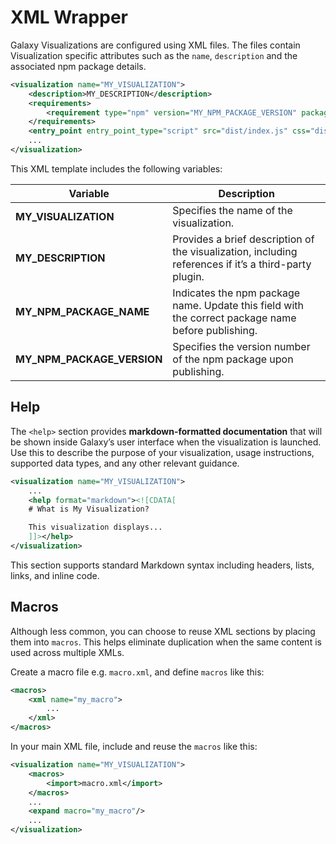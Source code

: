 # XML Wrapper

Galaxy Visualizations are configured using XML files. The files contain Visualization specific attributes such as the `name`, `description` and the associated npm package details.

```xml
<visualization name="MY_VISUALIZATION">
    <description>MY_DESCRIPTION</description>
    <requirements>
        <requirement type="npm" version="MY_NPM_PACKAGE_VERSION" package="MY_NPM_PACKAGE_NAME"/>
    </requirements>
    <entry_point entry_point_type="script" src="dist/index.js" css="dist/index.css" />
    ...
</visualization>
```

This XML template includes the following variables:

| Variable | Description |
|----------|-------------|
| **MY_VISUALIZATION** | Specifies the name of the visualization. |
| **MY_DESCRIPTION** | Provides a brief description of the visualization, including references if it’s a third-party plugin. |
| **MY_NPM_PACKAGE_NAME** | Indicates the npm package name. Update this field with the correct package name before publishing. |
| **MY_NPM_PACKAGE_VERSION** | Specifies the version number of the npm package upon publishing. |

## Help

The `<help>` section provides **markdown-formatted documentation** that will be shown inside Galaxy’s user interface when the visualization is launched. Use this to describe the purpose of your visualization, usage instructions, supported data types, and any other relevant guidance.

```xml
<visualization name="MY_VISUALIZATION">
    ...
    <help format="markdown"><![CDATA[
    # What is My Visualization?

    This visualization displays...
    ]]></help>
</visualization>
```

This section supports standard Markdown syntax including headers, lists, links, and inline code.

## Macros

Although less common, you can choose to reuse XML sections by placing them into `macros`. This helps eliminate duplication when the same content is used across multiple XMLs.

Create a macro file e.g. `macro.xml`, and define `macros` like this:

```xml
<macros>
    <xml name="my_macro">
        ...
    </xml>
</macros>
```

In your main XML file, include and reuse the `macros` like this:

```xml
<visualization name="MY_VISUALIZATION">
    <macros>
        <import>macro.xml</import>
    </macros>
    ...
    <expand macro="my_macro"/>
    ...
</visualization>
```
